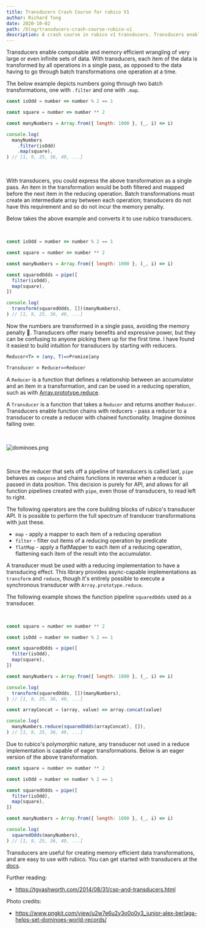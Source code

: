 ```yaml
---
title: Transducers Crash Course for rubico V1
author: Richard Tong
date: 2020-10-02
path: /blog/transducers-crash-course-rubico-v1
description: A crash course in rubico v1 transducers. Transducers enable composable and memory efficient wrangling of very large or even infinite sets of data.
---
```


Transducers enable composable and memory efficient wrangling of very large or even infinite sets of data. With transducers, each item of the data is transformed by all operations in a single pass, as opposed to the data having to go through batch transformations one operation at a time.

The below example depicts numbers going through two batch transformations, one with `.filter` and one with `.map`.

```javascript [playground]
const isOdd = number => number % 2 == 1

const square = number => number ** 2

const manyNumbers = Array.from({ length: 1000 }, (_, i) => i)

console.log(
  manyNumbers
    .filter(isOdd)
    .map(square),
) // [1, 9, 25, 36, 49, ...]
```

<br />

With transducers, you could express the above transformation as a single pass. An item in the transformation would be both filtered and mapped before the next item in the reducing operation. Batch transformations must create an intermediate array between each operation; transducers do not have this requirement and so do not incur the memory penalty.

Below takes the above example and converts it to use rubico transducers.

<br />

```javascript [playground]
const isOdd = number => number % 2 == 1

const square = number => number ** 2

const manyNumbers = Array.from({ length: 1000 }, (_, i) => i)

const squaredOdds = pipe([
  filter(isOdd),
  map(square),
])

console.log(
  transform(squaredOdds, [])(manyNumbers),
) // [1, 9, 25, 36, 49, ...]
```

Now the numbers are transformed in a single pass, avoiding the memory penalty 🎉. Transducers offer many benefits and expressive power, but they can be confusing to anyone picking them up for the first time. I have found it easiest to build intuition for transducers by starting with reducers.

```coffeescript [specscript]
Reducer<T> = (any, T)=>Promise|any

Transducer = Reducer=>Reducer
```

A `Reducer` is a function that defines a relationship between an accumulator and an item in a transformation, and can be used in a reducing operation, such as with [Array.prototype.reduce](https://developer.mozilla.org/en-US/docs/Web/JavaScript/Reference/Global_Objects/Array/reduce).

A `Transducer` is a function that takes a `Reducer` and returns another `Reducer`. Transducers enable function chains with reducers - pass a reducer to a transducer to create a reducer with chained functionality. Imagine dominos falling over.

<br />

![dominoes.png](/assets/dominoes.png)

<br />

Since the reducer that sets off a pipeline of transducers is called last, `pipe` behaves as `compose` and chains functions in reverse when a reducer is passed in data position. This decision is purely for API, and allows for all function pipelines created with `pipe`, even those of transducers, to read left to right.

The following operators are the core building blocks of rubico's transducer API. It is possible to perform the full spectrum of tranducer transformations with just these.

 * `map` - apply a mapper to each item of a reducing operation
 * `filter` - filter out items of a reducing operation by predicate
 * `flatMap` - apply a flatMapper to each item of a reducing operation, flattening each item of the result into the accumulator.

A transducer must be used with a reducing implementation to have a transducing effect. This library provides async-capable implementations as `transform` and `reduce`, though it's entirely possible to execute a synchronous transducer with `Array.prototype.reduce`.

The following example shows the function pipeline `squaredOdds` used as a transducer.

<br />

```javascript [playground]
const square = number => number ** 2

const isOdd = number => number % 2 == 1

const squaredOdds = pipe([
  filter(isOdd),
  map(square),
])

const manyNumbers = Array.from({ length: 1000 }, (_, i) => i)

console.log(
  transform(squaredOdds, [])(manyNumbers),
) // [1, 9, 25, 36, 49, ...]

const arrayConcat = (array, value) => array.concat(value)

console.log(
  manyNumbers.reduce(squaredOdds(arrayConcat), []),
) // [1, 9, 25, 36, 49, ...]
```

Due to rubico's polymorphic nature, any transducer not used in a reduce implementation is capable of eager transformations. Below is an eager version of the above transformation.

```javascript [playground]
const square = number => number ** 2

const isOdd = number => number % 2 == 1

const squaredOdds = pipe([
  filter(isOdd),
  map(square),
])

const manyNumbers = Array.from({ length: 1000 }, (_, i) => i)

console.log(
  squaredOdds(manyNumbers),
) // [1, 9, 25, 36, 49, ...]
```

Transducers are useful for creating memory efficient data transformations, and are easy to use with rubico. You can get started with transducers at the [docs](/docs/map).

Further reading:
 * https://tgvashworth.com/2014/08/31/csp-and-transducers.html

Photo credits:
 * https://www.pngkit.com/view/u2w7e6u2y3o0o0y3_junior-alex-berlaga-helps-set-dominoes-world-records/
